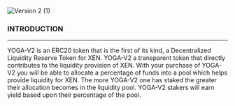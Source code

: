 ![Version 2 (1)](https://user-images.githubusercontent.com/122698385/212992435-e27f1517-22ce-4c1a-bd3a-e9183acc558a.png)
### INTRODUCTION
---
YOGA-V2 is an ERC20 token that is the first of its kind, a Decentralized Liquidity Reserve Token for XEN. YOGA-V2 a transparent token that directly contributes to the liquidity provision of XEN. With your purchase of YOGA-V2 you will be able to allocate a percentage of funds into a pool which helps provide liquidity for XEN. The more YOGA-V2 one has staked the greater their allocation becomes in the liquidity pool. YOGA-V2 stakers will earn yield based upon their percentage of the pool. 



